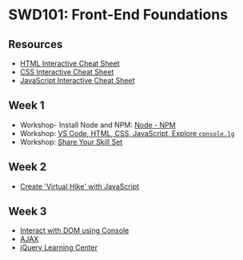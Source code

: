# SWD101: Front-End Foundations

## Resources

- [HTML Interactive Cheat Sheet](https://htmlcheatsheet.com/)
- [CSS Interactive Cheat Sheet](https://htmlcheatsheet.com/css/)
- [JavaScript Interactive Cheat Sheet](https://htmlcheatsheet.com/js/)

## Week 1

- Workshop- Install Node and NPM: [Node - NPM](https://vimeo.com/780813563?share=copy)
- Workshop: [VS Code, HTML, CSS, JavaScript, Explore `console.lg`](https://vimeo.com/user181340915)
- Workshop: [Share Your Skill Set](https://vimeo.com/user181340915)

## Week 2

- [Create 'Virtual Hike' with JavaScript](https://vimeo.com/user181340915)

## Week 3

- [Interact with DOM using Console](https://learn.microsoft.com/en-us/microsoft-edge/devtools-guide-chromium/console/console-dom-interaction)
- [AJAX](https://developer.mozilla.org/en-US/docs/Web/Guide/AJAX/Getting_Started)
- [jQuery Learning Center](https://learn.jquery.com/)
